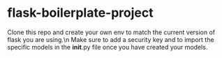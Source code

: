 # flask-boilerplate-project

Clone this repo and create your own env to match the current version of flask you are using.\n
Make sure to add a security key and to import the specific models in the __init__.py file once you have created your models.
